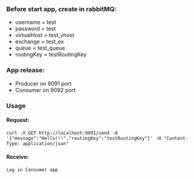### Before start app, create in rabbitMQ:
* username = test
* password = test
* virtualHost = test_vhost
* exchange = test_ex
* queue = test_queue
* routingKey = testRoutingKey

### App release:

* Producer on 9091 port
* Consumer on 9092 port

### Usage

#### Request:
`
curl -X GET http://localhost:9091/send -d '{"message":"Hello!!!","routingKey":"testRoutingKey"}' -H "Content-Type: application/json"
`

#### Receive:
`
Log in Consumer app
`
